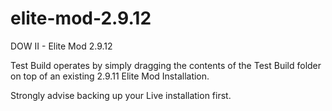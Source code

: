 # elite-mod-2.9.12
DOW II - Elite Mod 2.9.12

Test Build operates by simply dragging the contents of the Test Build folder on top of an existing 2.9.11 Elite Mod Installation.

Strongly advise backing up your Live installation first.
